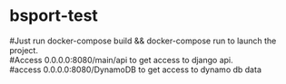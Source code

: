 # bsport-test
#Just run docker-compose build && docker-compose run to launch the project. <br/>#Access 0.0.0.0:8080/main/api to get access to django api. <br/>#access 0.0.0.0:8080/DynamoDB to get access to dynamo db data
